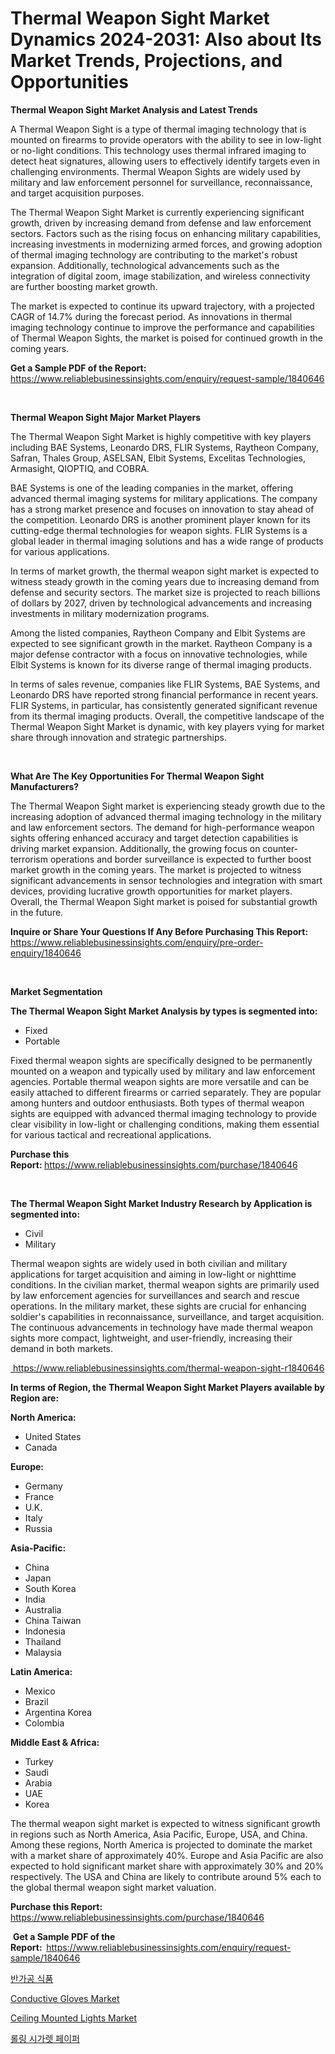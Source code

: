 <p><h1>Thermal Weapon Sight Market Dynamics 2024-2031: Also about Its Market Trends, Projections, and Opportunities</h1></p><p><strong>Thermal Weapon Sight Market Analysis and Latest Trends</strong></p>
<p><p>A Thermal Weapon Sight is a type of thermal imaging technology that is mounted on firearms to provide operators with the ability to see in low-light or no-light conditions. This technology uses thermal infrared imaging to detect heat signatures, allowing users to effectively identify targets even in challenging environments. Thermal Weapon Sights are widely used by military and law enforcement personnel for surveillance, reconnaissance, and target acquisition purposes.</p><p>The Thermal Weapon Sight Market is currently experiencing significant growth, driven by increasing demand from defense and law enforcement sectors. Factors such as the rising focus on enhancing military capabilities, increasing investments in modernizing armed forces, and growing adoption of thermal imaging technology are contributing to the market's robust expansion. Additionally, technological advancements such as the integration of digital zoom, image stabilization, and wireless connectivity are further boosting market growth.</p><p>The market is expected to continue its upward trajectory, with a projected CAGR of 14.7% during the forecast period. As innovations in thermal imaging technology continue to improve the performance and capabilities of Thermal Weapon Sights, the market is poised for continued growth in the coming years.</p></p>
<p><strong>Get a Sample PDF of the Report:&nbsp;</strong> <a href="https://www.reliablebusinessinsights.com/enquiry/request-sample/1840646">https://www.reliablebusinessinsights.com/enquiry/request-sample/1840646</a></p>
<p>&nbsp;</p>
<p><strong>Thermal Weapon Sight Major Market Players</strong></p>
<p><p>The Thermal Weapon Sight Market is highly competitive with key players including BAE Systems, Leonardo DRS, FLIR Systems, Raytheon Company, Safran, Thales Group, ASELSAN, Elbit Systems, Excelitas Technologies, Armasight, QIOPTIQ, and COBRA. </p><p>BAE Systems is one of the leading companies in the market, offering advanced thermal imaging systems for military applications. The company has a strong market presence and focuses on innovation to stay ahead of the competition. Leonardo DRS is another prominent player known for its cutting-edge thermal technologies for weapon sights. FLIR Systems is a global leader in thermal imaging solutions and has a wide range of products for various applications. </p><p>In terms of market growth, the thermal weapon sight market is expected to witness steady growth in the coming years due to increasing demand from defense and security sectors. The market size is projected to reach billions of dollars by 2027, driven by technological advancements and increasing investments in military modernization programs. </p><p>Among the listed companies, Raytheon Company and Elbit Systems are expected to see significant growth in the market. Raytheon Company is a major defense contractor with a focus on innovative technologies, while Elbit Systems is known for its diverse range of thermal imaging products. </p><p>In terms of sales revenue, companies like FLIR Systems, BAE Systems, and Leonardo DRS have reported strong financial performance in recent years. FLIR Systems, in particular, has consistently generated significant revenue from its thermal imaging products. Overall, the competitive landscape of the Thermal Weapon Sight Market is dynamic, with key players vying for market share through innovation and strategic partnerships.</p></p>
<p>&nbsp;</p>
<p><strong>What Are The Key Opportunities For Thermal Weapon Sight Manufacturers?</strong></p>
<p><p>The Thermal Weapon Sight market is experiencing steady growth due to the increasing adoption of advanced thermal imaging technology in the military and law enforcement sectors. The demand for high-performance weapon sights offering enhanced accuracy and target detection capabilities is driving market expansion. Additionally, the growing focus on counter-terrorism operations and border surveillance is expected to further boost market growth in the coming years. The market is projected to witness significant advancements in sensor technologies and integration with smart devices, providing lucrative growth opportunities for market players. Overall, the Thermal Weapon Sight market is poised for substantial growth in the future.</p></p>
<p><strong>Inquire or Share Your Questions If Any Before Purchasing This Report:</strong> <a href="https://www.reliablebusinessinsights.com/enquiry/pre-order-enquiry/1840646">https://www.reliablebusinessinsights.com/enquiry/pre-order-enquiry/1840646</a></p>
<p>&nbsp;</p>
<p><strong>Market Segmentation</strong></p>
<p><strong>The Thermal Weapon Sight Market Analysis by types is segmented into:</strong></p>
<p><ul><li>Fixed</li><li>Portable</li></ul></p>
<p><p>Fixed thermal weapon sights are specifically designed to be permanently mounted on a weapon and typically used by military and law enforcement agencies. Portable thermal weapon sights are more versatile and can be easily attached to different firearms or carried separately. They are popular among hunters and outdoor enthusiasts. Both types of thermal weapon sights are equipped with advanced thermal imaging technology to provide clear visibility in low-light or challenging conditions, making them essential for various tactical and recreational applications.</p></p>
<p><strong>Purchase this Report:&nbsp;</strong><a href="https://www.reliablebusinessinsights.com/purchase/1840646">https://www.reliablebusinessinsights.com/purchase/1840646</a></p>
<p>&nbsp;</p>
<p><strong>The Thermal Weapon Sight Market Industry Research by Application is segmented into:</strong></p>
<p><ul><li>Civil</li><li>Military</li></ul></p>
<p><p>Thermal weapon sights are widely used in both civilian and military applications for target acquisition and aiming in low-light or nighttime conditions. In the civilian market, thermal weapon sights are primarily used by law enforcement agencies for surveillances and search and rescue operations. In the military market, these sights are crucial for enhancing soldier's capabilities in reconnaissance, surveillance, and target acquisition. The continuous advancements in technology have made thermal weapon sights more compact, lightweight, and user-friendly, increasing their demand in both markets.</p></p>
<p><a href="https://www.reliablebusinessinsights.com/thermal-weapon-sight-r1840646">&nbsp;https://www.reliablebusinessinsights.com/thermal-weapon-sight-r1840646</a></p>
<p><strong>In terms of Region, the Thermal Weapon Sight Market Players available by Region are:</strong></p>
<p>
    <p> <strong> North America: </strong>
        <ul>
            <li>United States</li>
            <li>Canada</li>
        </ul>
        </p> 
    <p> <strong> Europe: </strong>
        <ul>
            <li>Germany</li>
            <li>France</li>
            <li>U.K.</li>
            <li>Italy</li>
            <li>Russia</li>
        </ul>
        </p> 
    <p> <strong> Asia-Pacific: </strong>
        <ul>
            <li>China</li>
            <li>Japan</li>
            <li>South Korea</li>
            <li>India</li>
            <li>Australia</li>
            <li>China Taiwan</li>
            <li>Indonesia</li>
            <li>Thailand</li>
            <li>Malaysia</li>
        </ul>
        </p> 
    <p> <strong> Latin America: </strong>
        <ul>
            <li>Mexico</li>
            <li>Brazil</li>
            <li>Argentina Korea</li>
            <li>Colombia</li>
        </ul>
        </p> 
    <p> <strong> Middle East & Africa: </strong>
        <ul>
            <li>Turkey</li>
            <li>Saudi</li>
            <li>Arabia</li>
            <li>UAE</li>
            <li>Korea</li>
        </ul>
    </p>
    </p>
<p><p>The thermal weapon sight market is expected to witness significant growth in regions such as North America, Asia Pacific, Europe, USA, and China. Among these regions, North America is projected to dominate the market with a market share of approximately 40%. Europe and Asia Pacific are also expected to hold significant market share with approximately 30% and 20% respectively. The USA and China are likely to contribute around 5% each to the global thermal weapon sight market valuation.</p></p>
<p><strong>Purchase this Report: </strong><a href="https://www.reliablebusinessinsights.com/purchase/1840646">https://www.reliablebusinessinsights.com/purchase/1840646</a></p>
<p>&nbsp;<strong>Get a Sample PDF of the Report:&nbsp;&nbsp;</strong><a href="https://www.reliablebusinessinsights.com/enquiry/request-sample/1840646">https://www.reliablebusinessinsights.com/enquiry/request-sample/1840646</a></p>
<p><strong></strong></p>
<p><p><a href="https://github.com/Marcosoenrt565736/Market-Research-Report-List-1/blob/main/9831401153744.md">반가공 식품</a></p><p><a href="https://github.com/rakibtthstu9900/Market-Research-Report-List-1/blob/main/conductive-gloves-market.md">Conductive Gloves Market</a></p><p><a href="https://github.com/ernidarwin455/Market-Research-Report-List-1/blob/main/ceiling-mounted-lights-market.md">Ceiling Mounted Lights Market</a></p><p><a href="https://github.com/romeshmittrochakma11/Market-Research-Report-List-1/blob/main/6113817153745.md">롤링 시가렛 페이퍼</a></p></p>
